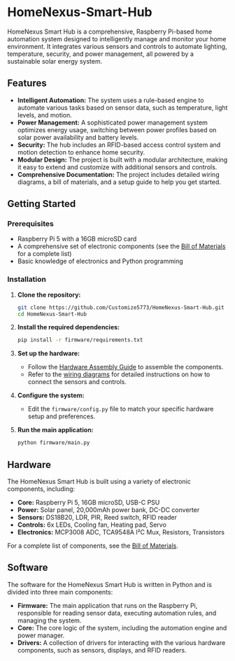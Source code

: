 # HomeNexus-Smart-Hub

HomeNexus Smart Hub is a comprehensive, Raspberry Pi-based home automation system designed to intelligently manage and monitor your home environment. It integrates various sensors and controls to automate lighting, temperature, security, and power management, all powered by a sustainable solar energy system.

## Features

- **Intelligent Automation:** The system uses a rule-based engine to automate various tasks based on sensor data, such as temperature, light levels, and motion.
- **Power Management:** A sophisticated power management system optimizes energy usage, switching between power profiles based on solar power availability and battery levels.
- **Security:** The hub includes an RFID-based access control system and motion detection to enhance home security.
- **Modular Design:** The project is built with a modular architecture, making it easy to extend and customize with additional sensors and controls.
- **Comprehensive Documentation:** The project includes detailed wiring diagrams, a bill of materials, and a setup guide to help you get started.

## Getting Started

### Prerequisites

- Raspberry Pi 5 with a 16GB microSD card
- A comprehensive set of electronic components (see the [Bill of Materials](hardware/bill_of_materials.md) for a complete list)
- Basic knowledge of electronics and Python programming

### Installation

1. **Clone the repository:**
   ```bash
   git clone https://github.com/Customize5773/HomeNexus-Smart-Hub.git
   cd HomeNexus-Smart-Hub
   ```

2. **Install the required dependencies:**
   ```bash
   pip install -r firmware/requirements.txt
   ```

3. **Set up the hardware:**
   - Follow the [Hardware Assembly Guide](docs/setup_guide.md) to assemble the components.
   - Refer to the [wiring diagrams](docs/wiring_diagrams) for detailed instructions on how to connect the sensors and controls.

4. **Configure the system:**
   - Edit the `firmware/config.py` file to match your specific hardware setup and preferences.

5. **Run the main application:**
   ```bash
   python firmware/main.py
   ```

## Hardware

The HomeNexus Smart Hub is built using a variety of electronic components, including:

- **Core:** Raspberry Pi 5, 16GB microSD, USB-C PSU
- **Power:** Solar panel, 20,000mAh power bank, DC-DC converter
- **Sensors:** DS18B20, LDR, PIR, Reed switch, RFID reader
- **Controls:** 6x LEDs, Cooling fan, Heating pad, Servo
- **Electronics:** MCP3008 ADC, TCA9548A I²C Mux, Resistors, Transistors

For a complete list of components, see the [Bill of Materials](hardware/bill_of_materials.md).

## Software

The software for the HomeNexus Smart Hub is written in Python and is divided into three main components:

- **Firmware:** The main application that runs on the Raspberry Pi, responsible for reading sensor data, executing automation rules, and managing the system.
- **Core:** The core logic of the system, including the automation engine and power manager.
- **Drivers:** A collection of drivers for interacting with the various hardware components, such as sensors, displays, and RFID readers.
